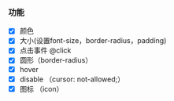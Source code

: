 ### 功能

- [x] 颜色
- [x] 大小(设置font-size，border-radius，padding)
- [x] 点击事件 @click
- [x] 圆形（border-radius）
- [x] hover
- [x] disable （cursor: not-allowed;）
- [x] 图标 （icon）

